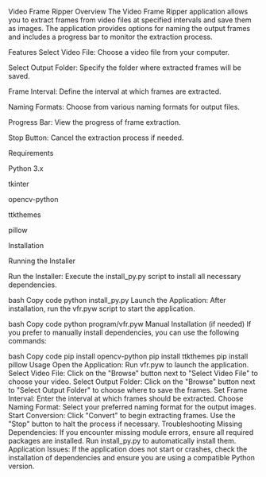 Video Frame Ripper
Overview
The Video Frame Ripper application allows you to extract frames from video files at specified intervals and save them as images. The application provides options for naming the output frames and includes a progress bar to monitor the extraction process.

Features
Select Video File: Choose a video file from your computer.

Select Output Folder: Specify the folder where extracted frames will be saved.

Frame Interval: Define the interval at which frames are extracted.

Naming Formats: Choose from various naming formats for output files.

Progress Bar: View the progress of frame extraction.

Stop Button: Cancel the extraction process if needed.

Requirements

Python 3.x

tkinter

opencv-python

ttkthemes

pillow

Installation

Running the Installer

Run the Installer: Execute the install_py.py script to install all necessary dependencies.

bash
Copy code
python install_py.py
Launch the Application: After installation, run the vfr.pyw script to start the application.

bash
Copy code
python program/vfr.pyw
Manual Installation (if needed)
If you prefer to manually install dependencies, you can use the following commands:

bash
Copy code
pip install opencv-python
pip install ttkthemes
pip install pillow
Usage
Open the Application: Run vfr.pyw to launch the application.
Select Video File: Click on the "Browse" button next to "Select Video File" to choose your video.
Select Output Folder: Click on the "Browse" button next to "Select Output Folder" to choose where to save the frames.
Set Frame Interval: Enter the interval at which frames should be extracted.
Choose Naming Format: Select your preferred naming format for the output images.
Start Conversion: Click "Convert" to begin extracting frames. Use the "Stop" button to halt the process if necessary.
Troubleshooting
Missing Dependencies: If you encounter missing module errors, ensure all required packages are installed. Run install_py.py to automatically install them.
Application Issues: If the application does not start or crashes, check the installation of dependencies and ensure you are using a compatible Python version.
